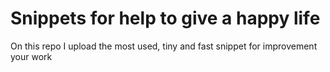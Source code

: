 Snippets for help to give a happy life 
======================================

On this repo I upload the most used, tiny and fast snippet for improvement your work